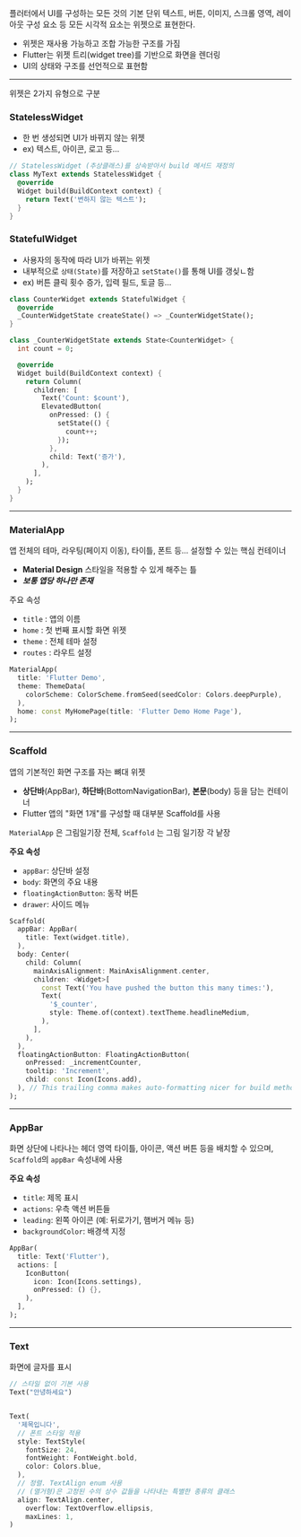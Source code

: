 
플러터에서 UI를 구성하는 모든 것의 기본 단위
텍스트, 버튼, 이미지, 스크롤 영역, 레이아웃 구성 요소 등 모든 시각적 요소는 위젯으로 표현한다.

- 위젯은 재사용 가능하고 조합 가능한 구조를 가짐
- Flutter는 위젯 트리(widget tree)를 기반으로 화면을 렌더링
- UI의 상태와 구조를 선언적으로 표현함

---

위젯은 2가지 유형으로 구분

###  StatelessWidget
- 한 번 생성되면 UI가 바뀌지 않는 위젯
- ex) 텍스트, 아이콘, 로고 등...

```dart
// StatelessWidget (추상클래스)를 상속받아서 build 메서드 재정의
class MyText extends StatelessWidget {
  @override
  Widget build(BuildContext context) {
    return Text('변하지 않는 텍스트');
  }
}
```


### StatefulWidget
- 사용자의 동작에 따라 UI가 바뀌는 위젯
- 내부적으로 `상태(State)`를 저장하고 `setState()`를 통해 UI를 갱싲ㄴ함
- ex) 버튼 클릭 횟수 증가, 입력 필드, 토글 등...

```dart
class CounterWidget extends StatefulWidget {
  @override
  _CounterWidgetState createState() => _CounterWidgetState();
}

class _CounterWidgetState extends State<CounterWidget> {
  int count = 0;

  @override
  Widget build(BuildContext context) {
    return Column(
      children: [
        Text('Count: $count'),
        ElevatedButton(
          onPressed: () {
            setState(() {
              count++;
            });
          },
          child: Text('증가'),
        ),
      ],
    );
  }
}
```

---

### MaterialApp

앱 전체의 테마, 라우팅(페이지 이동), 타이틀, 폰트 등... 설정할 수 있는 핵심 컨테이너
- **Material Design** 스타일을 적용할 수 있게 해주는 틀
- _**보통 앱당 하나만 존재**_


주요 속성
- `title` : 앱의 이름
- `home` : 첫 번째 표시할 화면 위젯
- `theme` : 전체 테마 설정
- `routes` :  라우트 설정

```dart
MaterialApp(
  title: 'Flutter Demo',
  theme: ThemeData(
    colorScheme: ColorScheme.fromSeed(seedColor: Colors.deepPurple),
  ),
  home: const MyHomePage(title: 'Flutter Demo Home Page'),
);
```

---

### Scaffold

 앱의 기본적인 화면 구조를 자는 뼈대 위젯
 
- **상단바**(AppBar), **하단바**(BottomNavigationBar), **본문**(body) 등을 담는 컨테이너
- Flutter 앱의 "화면 1개"를 구성할 때 대부분 Scaffold를 사용

`MaterialApp` 은 그림일기장 전체, `Scaffold` 는 그림 일기장 각 낱장

**주요 속성**

- `appBar`: 상단바 설정
- `body`: 화면의 주요 내용
- `floatingActionButton`: 동작 버튼
- `drawer`: 사이드 메뉴

```dart
Scaffold(
  appBar: AppBar(
    title: Text(widget.title),
  ),
  body: Center(
    child: Column(
      mainAxisAlignment: MainAxisAlignment.center,
      children: <Widget>[
        const Text('You have pushed the button this many times:'),
        Text(
          '$_counter',
          style: Theme.of(context).textTheme.headlineMedium,
        ),
      ],
    ),
  ),
  floatingActionButton: FloatingActionButton(
    onPressed: _incrementCounter,
    tooltip: 'Increment',
    child: const Icon(Icons.add),
  ), // This trailing comma makes auto-formatting nicer for build methods.
);
```

----

### AppBar

화면 상단에 나타나는 헤더 영역
타이틀, 아이콘, 액션 버튼 등을 배치할 수 있으며, `Scaffold`의 `appBar` 속성내에 사용

**주요 속성**

- `title`: 제목 표시
- `actions`: 우측 액션 버튼들
- `leading`: 왼쪽 아이콘 (예: 뒤로가기, 햄버거 메뉴 등)
- `backgroundColor`: 배경색 지정

```dart
AppBar(
  title: Text('Flutter'),
  actions: [
    IconButton(
      icon: Icon(Icons.settings),
      onPressed: () {},
    ),
  ],
);
```

---
### Text

화면에 글자를 표시

```dart
// 스타일 없이 기본 사용
Text("안녕하세요")


Text(
  '제목입니다',
  // 폰트 스타일 적용
  style: TextStyle(
    fontSize: 24,
    fontWeight: FontWeight.bold,
    color: Colors.blue,
  ),
  // 정렬. TextAlign enum 사용
  // (열거형)은 고정된 수의 상수 값들을 나타내는 특별한 종류의 클래스
  align: TextAlign.center,
	overflow: TextOverflow.ellipsis,
	maxLines: 1,
)
```